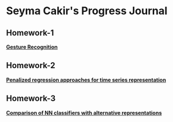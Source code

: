 # Seyma Cakir's Progress Journal 

## Homework-1

[**Gesture Recognition**](HW1/hw1.html)


## Homework-2

[**Penalized regression approaches for time series representation**](HW2/HW2.html)


## Homework-3 

[**Comparison of NN classifiers with alternative representations**](HW3/HW3.html)
